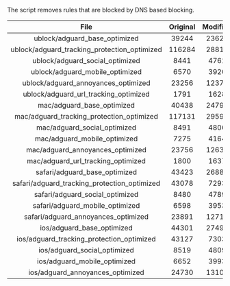 The script removes rules that are blocked by DNS based blocking.


| File | Original | Modified |
|:----:|:-----:|:-----:|
| ublock/adguard_base_optimized | 39244 | 23621 |
| ublock/adguard_tracking_protection_optimized | 116284 | 28815 |
| ublock/adguard_social_optimized | 8441 | 4761 |
| ublock/adguard_mobile_optimized | 6570 | 3920 |
| ublock/adguard_annoyances_optimized | 23256 | 12374 |
| ublock/adguard_url_tracking_optimized | 1791 | 1628 |
| mac/adguard_base_optimized | 40438 | 24790 |
| mac/adguard_tracking_protection_optimized | 117131 | 29591 |
| mac/adguard_social_optimized | 8491 | 4806 |
| mac/adguard_mobile_optimized | 7275 | 4164 |
| mac/adguard_annoyances_optimized | 23756 | 12637 |
| mac/adguard_url_tracking_optimized | 1800 | 1637 |
| safari/adguard_base_optimized | 43423 | 26888 |
| safari/adguard_tracking_protection_optimized | 43078 | 7293 |
| safari/adguard_social_optimized | 8480 | 4789 |
| safari/adguard_mobile_optimized | 6598 | 3953 |
| safari/adguard_annoyances_optimized | 23891 | 12715 |
| ios/adguard_base_optimized | 44301 | 27499 |
| ios/adguard_tracking_protection_optimized | 43127 | 7303 |
| ios/adguard_social_optimized | 8519 | 4809 |
| ios/adguard_mobile_optimized | 6652 | 3993 |
| ios/adguard_annoyances_optimized | 24730 | 13104 |